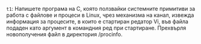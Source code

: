 ```t1```: Напишете програма на C, която ползвайки системните примитиви за работа с файлове и процеси в Linux, чрез механизма на канал, извежда информация за процесите, в които е стартиран редатор Vi, във файла подаден като аргумент в командния ред при стартиране. Прехвърля новополучения файл в директория /procinfo. 
  
